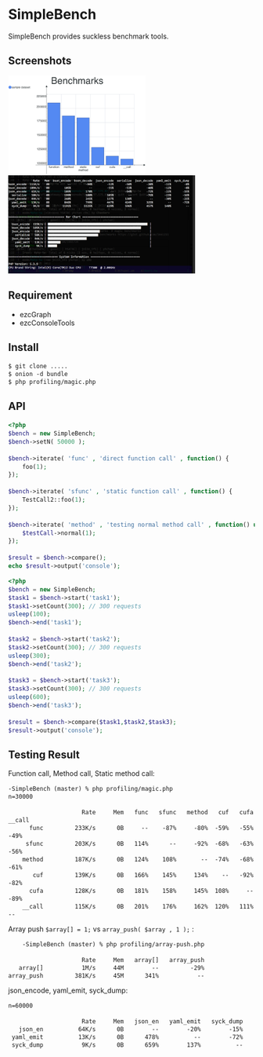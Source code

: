 SimpleBench
===========

SimpleBench provides suckless benchmark tools.

## Screenshots

<a href="https://github.com/c9s/SimpleBench/raw/master/static/bar_chart.png">
<img height="200" src="https://github.com/c9s/SimpleBench/raw/master/static/bar_chart.png"/>
</a>

<a href="https://github.com/c9s/SimpleBench/raw/master/static/console.png">
<img height="200" src="https://github.com/c9s/SimpleBench/raw/master/static/console.png"/>
</a>


## Requirement

* ezcGraph
* ezcConsoleTools

## Install

    $ git clone .....
    $ onion -d bundle
    $ php profiling/magic.php


## API

```php
<?php
$bench = new SimpleBench;
$bench->setN( 50000 );

$bench->iterate( 'func' , 'direct function call' , function() {
    foo(1);
});

$bench->iterate( 'sfunc' , 'static function call' , function() {
    TestCall2::foo(1);
});

$bench->iterate( 'method' , 'testing normal method call' , function() use ($testCall) {
    $testCall->normal(1);
});

$result = $bench->compare();
echo $result->output('console');
```


```php
<?php
$bench = new SimpleBench;
$task1 = $bench->start('task1');
$task1->setCount(300); // 300 requests
usleep(100);
$bench->end('task1');

$task2 = $bench->start('task2');
$task2->setCount(300); // 300 requests
usleep(300);
$bench->end('task2');

$task3 = $bench->start('task3');
$task3->setCount(300); // 300 requests
usleep(600);
$bench->end('task3');

$result = $bench->compare($task1,$task2,$task3);
$result->output('console');
```



## Testing Result

Function call, Method call, Static method call:

    -SimpleBench (master) % php profiling/magic.php
    n=30000
    
                         Rate     Mem   func   sfunc   method   cuf   cufa   __call
          func         233K/s      0B     --    -87%     -80%  -59%   -55%     -49%
         sfunc         203K/s      0B   114%      --     -92%  -68%   -63%     -56%
        method         187K/s      0B   124%    108%       --  -74%   -68%     -61%
           cuf         139K/s      0B   166%    145%     134%    --   -92%     -82%
          cufa         128K/s      0B   181%    158%     145%  108%     --     -89%
        __call         115K/s      0B   201%    176%     162%  120%   111%       --
    

Array push `$array[] = 1;` vs `array_push( $array , 1 );` :

        -SimpleBench (master) % php profiling/array-push.php 
    
                         Rate     Mem   array[]   array_push
       array[]           1M/s     44M        --         -29%
    array_push         381K/s     45M      341%           --
    

json\_encode, yaml\_emit, syck\_dump:

    n=60000
    
                         Rate     Mem   json_en   yaml_emit   syck_dump
       json_en          64K/s      0B        --        -20%        -15%
     yaml_emit          13K/s      0B      478%          --        -72%
     syck_dump           9K/s      0B      659%        137%          --
